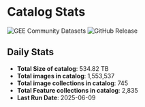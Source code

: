 # Catalog Stats

![GEE Community Datasets](https://img.shields.io/endpoint?url=https://gist.githubusercontent.com/samapriya/34bc0c1280d475d3a69e3b60a706226e/raw/community.json)
![GitHub Release](https://img.shields.io/github/v/release/samapriya/awesome-gee-community-datasets)

## Daily Stats

<!-- START_MARKER -->
* **Total Size of catalog**: 534.82 TB
* **Total images in catalog**: 1,553,537
* **Total image collections in catalog**: 745
* **Total Feature collections in catalog**: 2,835
* **Last Run Date**: 2025-06-09
<!-- END_MARKER -->
